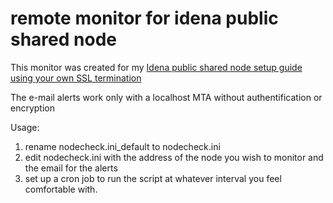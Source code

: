 # remote monitor for idena public shared node

This monitor was created for my [Idena public shared node setup guide using your own SSL termination](https://github.com/pocoloko/idena-shared-node)

The e-mail alerts work only with a localhost MTA without authentification or encryption

Usage:

1. rename nodecheck.ini_default to nodecheck.ini
2. edit nodecheck.ini with the address of the node you wish to monitor and the email for the alerts
3. set up a cron job to run the script at whatever interval you feel comfortable with.
